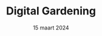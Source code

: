 ---
id: '4'
layout: '../../layouts/BlogPostLayout.astro'
title: 'Digital Gardening'
description: 'Vandaag hebben wij een talk gehad over Digital Gardening, IndieWeb en het web van vroeger.'
date: '15 maart 2024'
speaker: 'Justus Sturkenboom'
image:
  url: '/assets/images/digital-gardening.png'
  alt: 'Illustration of a green garden'

intro: ''
quotes:
  quote_one: ''
  quote_two: ''
content:
  paragraph_one: ''
  paragraph_two: ''
  paragraph_three: ''

---